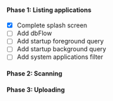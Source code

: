 #### Phase 1: Listing applications
- [X] Complete splash screen
- [ ] Add dbFlow
- [ ] Add startup foreground query
- [ ] Add startup background query
- [ ] Add system applications filter

#### Phase 2: Scanning
#### Phase 3: Uploading